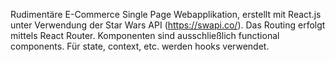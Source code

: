 Rudimentäre E-Commerce Single Page Webapplikation, erstellt mit React.js unter Verwendung der Star Wars API (https://swapi.co/).
Das Routing erfolgt mittels React Router.
Komponenten sind ausschließlich functional components. Für state, context, etc. werden hooks verwendet.
